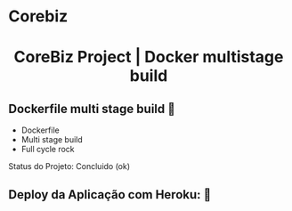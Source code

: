 # Corebiz
<h1 align="center"> CoreBiz Project | Docker multistage build </h1>






## Dockerfile multi stage build :checkered_flag:

<ul>
    <li>Dockerfile</li>
   <li>Multi stage build</li>
   <li>Full cycle rock</li>
</ul>

Status do Projeto: Concluido (ok)

## Deploy da Aplicação com Heroku: :dash:

